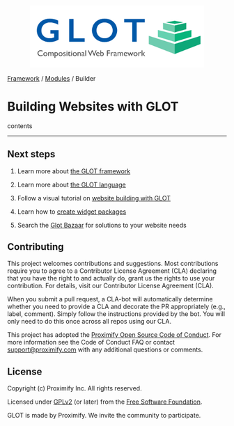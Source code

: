 <p align="center">
  <img src="../assets/glot_logo_new.svg" width="400px" alt="glot: compositional web framwork">
</p>

[Framework](#framwork) / [Modules](#modules) / Builder

# Building Websites with GLOT

contents

---

## Next steps

1. Learn more about [the GLOT framework](#framework)

1. Learn more about [the GLOT language](#language)

1. Follow a visual tutorial on [website building with GLOT](#web-building-tutorial)

1. Learn how to [create widget packages](#create-widget-packages)

1. Search the [Glot Bazaar](http://glotbazaar.com) for solutions to your website needs

<!-- ## Adding website folders and pages

A [complete guide](http://glot-guide.com) to build websites is available, but for the purposes of this tutorial, we can create some simple pages and components to get a sense of what is possible. -->

## Contributing

This project welcomes contributions and suggestions. Most contributions require you to agree to a Contributor License Agreement (CLA) declaring that you have the right to and actually do, grant us the rights to use your contribution. For details, visit our Contributor License Agreement (CLA).

When you submit a pull request, a CLA-bot will automatically determine whether you need to provide a CLA and decorate the PR appropriately (e.g., label, comment). Simply follow the instructions provided by the bot. You will only need to do this once across all repos using our CLA.

This project has adopted the [Proximify Open Source Code of Conduct](code_of_conduct.md). For more information see the Code of Conduct FAQ or contact support@proximify.com with any additional questions or comments.

## License

Copyright (c) Proximify Inc. All rights reserved.

Licensed under [GPLv2](https://www.gnu.org/licenses/old-licenses/gpl-2.0.en.html) (or later) from the [Free Software Foundation](https://www.fsf.org/).

GLOT is made by Proximify. We invite the community to participate.
